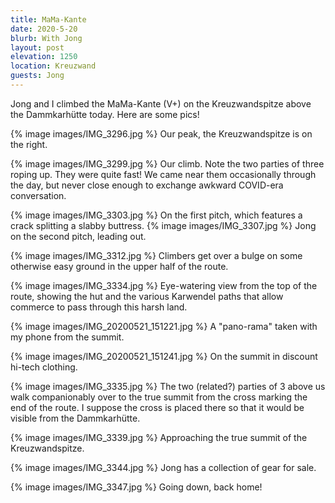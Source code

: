 ```yaml
---
title: MaMa-Kante
date: 2020-5-20
blurb: With Jong
layout: post
elevation: 1250
location: Kreuzwand
guests: Jong
---
```


Jong and I climbed the MaMa-Kante (V+) on the Kreuzwandspitze above
the Dammkarhütte today. Here are some pics!

{% image images/IMG_3296.jpg %}
Our peak, the Kreuzwandspitze is on the right.

{% image images/IMG_3299.jpg %}
Our climb. Note the two parties of three roping up. They were quite
fast! We came near them occasionally through the day, but never close enough
to exchange awkward COVID-era conversation.

{% image images/IMG_3303.jpg %}
On the first pitch, which features a crack splitting a slabby buttress.
{% image images/IMG_3307.jpg %}
Jong on the second pitch, leading out.

{% image images/IMG_3312.jpg %}
Climbers get over a bulge on some otherwise easy ground in the upper
half of the route.

{% image images/IMG_3334.jpg %}
Eye-watering view from the top of the route, showing the hut and the
various Karwendel paths that allow commerce to pass through this
harsh land.

{% image images/IMG_20200521_151221.jpg %}
A "pano-rama" taken with my phone from the summit.

{% image images/IMG_20200521_151241.jpg %}
On the summit in discount hi-tech clothing.

{% image images/IMG_3335.jpg %}
The two (related?) parties of 3 above us walk companionably over to the
true summit from the cross marking the end of the route. I suppose the
cross is placed there so that it would be visible from the
Dammkarhütte.

{% image images/IMG_3339.jpg %}
Approaching the true summit of the Kreuzwandspitze.

{% image images/IMG_3344.jpg %}
Jong has a collection of gear for sale.

{% image images/IMG_3347.jpg %}
Going down, back home!

